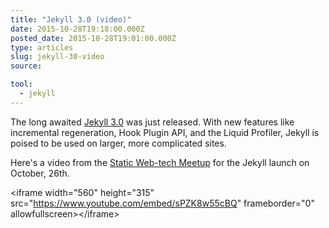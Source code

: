```yaml
---
title: "Jekyll 3.0 (video)"
date: 2015-10-28T19:18:00.000Z
posted_date: 2015-10-28T19:01:00.000Z
type: articles
slug: jekyll-30-video
source:

tool:
  - jekyll
---
```

The long awaited [Jekyll 3.0](http://jekyllrb.com/news/2015/10/26/jekyll-3-0-released/) was just released. With new features like incremental regeneration, Hook Plugin API, and the Liquid Profiler, Jekyll is poised to be used on larger, more complicated sites.

Here&#39;s a video from the [Static Web-tech Meetup](http://www.staticwebtech.com/presentations/launching-jekyll-3.0/) for the Jekyll launch on October, 26th.

&lt;iframe width=&quot;560&quot; height=&quot;315&quot; src=&quot;https://www.youtube.com/embed/sPZK8w55cBQ&quot; frameborder=&quot;0&quot; allowfullscreen&gt;&lt;/iframe&gt;

